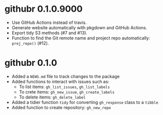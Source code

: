 # githubr 0.1.0.9000

* Use GitHub Actions instead of travis.
* Generate website automatically with pkgdown and GitHub Actions.
* Export tidy S3 methods (#7 and #13).
* Function to find the Git remote name and project repo automatically: `proj_repo()` (#12).

# githubr 0.1.0

* Added a `NEWS.md` file to track changes to the package
* Added functions to interact with issues such as:
    - To list items: `gh_list_issues`, `gh_list_labels`
    - To crete items: `gh_new_issue`, `gh_create_labels`
    - To delete items: `gh_delete_label`
* Added a tidier function `tidy` for converting `gh_response` class to a `tibble`
* Added function to create repository: `gh_new_repo`
